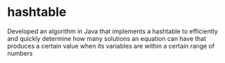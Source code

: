 # hashtable
Developed an algorithm in Java that implements a hashtable to efficiently and quickly determine how many solutions an equation can have that produces a certain value when its variables are within a certain range of numbers
